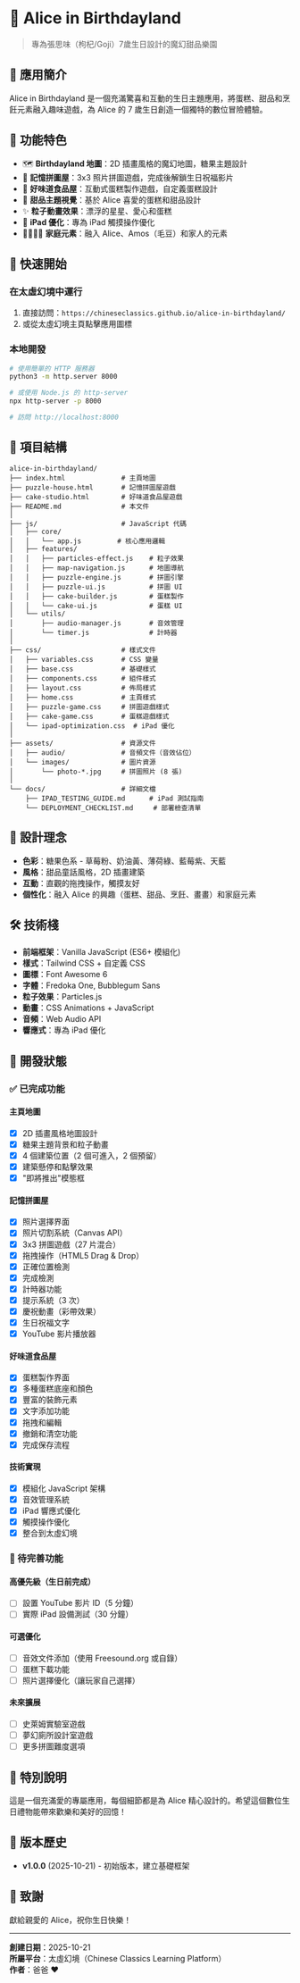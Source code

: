 # 🎂 Alice in Birthdayland

> 專為張思味（枸杞/Goji）7歲生日設計的魔幻甜品樂園

## 📖 應用簡介

Alice in Birthdayland 是一個充滿驚喜和互動的生日主題應用，將蛋糕、甜品和烹飪元素融入趣味遊戲，為 Alice 的 7 歲生日創造一個獨特的數位冒險體驗。

## 🎯 功能特色

- 🗺️ **Birthdayland 地圖**：2D 插畫風格的魔幻地圖，糖果主題設計
- 🧩 **記憶拼圖屋**：3x3 照片拼圖遊戲，完成後解鎖生日祝福影片
- 🍰 **好味道食品屋**：互動式蛋糕製作遊戲，自定義蛋糕設計
- 🎨 **甜品主題視覺**：基於 Alice 喜愛的蛋糕和甜品設計
- ✨ **粒子動畫效果**：漂浮的星星、愛心和蛋糕
- 📱 **iPad 優化**：專為 iPad 觸摸操作優化
- 👨‍👩‍👧‍👦 **家庭元素**：融入 Alice、Amos（毛豆）和家人的元素

## 🚀 快速開始

### 在太虛幻境中運行

1. 直接訪問：`https://chineseclassics.github.io/alice-in-birthdayland/`
2. 或從太虛幻境主頁點擊應用圖標

### 本地開發

```bash
# 使用簡單的 HTTP 服務器
python3 -m http.server 8000

# 或使用 Node.js 的 http-server
npx http-server -p 8000

# 訪問 http://localhost:8000
```

## 📁 項目結構

```
alice-in-birthdayland/
├── index.html              # 主頁地圖
├── puzzle-house.html       # 記憶拼圖屋遊戲
├── cake-studio.html        # 好味道食品屋遊戲
├── README.md               # 本文件
│
├── js/                     # JavaScript 代碼
│   ├── core/              
│   │   └── app.js         # 核心應用邏輯
│   ├── features/          
│   │   ├── particles-effect.js    # 粒子效果
│   │   ├── map-navigation.js      # 地圖導航
│   │   ├── puzzle-engine.js       # 拼圖引擎
│   │   ├── puzzle-ui.js           # 拼圖 UI
│   │   ├── cake-builder.js        # 蛋糕製作
│   │   └── cake-ui.js             # 蛋糕 UI
│   └── utils/             
│       ├── audio-manager.js       # 音效管理
│       └── timer.js               # 計時器
│
├── css/                    # 樣式文件
│   ├── variables.css       # CSS 變量
│   ├── base.css            # 基礎樣式
│   ├── components.css      # 組件樣式
│   ├── layout.css          # 佈局樣式
│   ├── home.css            # 主頁樣式
│   ├── puzzle-game.css     # 拼圖遊戲樣式
│   ├── cake-game.css       # 蛋糕遊戲樣式
│   └── ipad-optimization.css  # iPad 優化
│
├── assets/                 # 資源文件
│   ├── audio/              # 音頻文件（音效佔位）
│   └── images/             # 圖片資源
│       └── photo-*.jpg     # 拼圖照片 (8 張)
│
└── docs/                   # 詳細文檔
    ├── IPAD_TESTING_GUIDE.md      # iPad 測試指南
    └── DEPLOYMENT_CHECKLIST.md     # 部署檢查清單
```

## 🎨 設計理念

- **色彩**：糖果色系 - 草莓粉、奶油黃、薄荷綠、藍莓紫、天藍
- **風格**：甜品童話風格，2D 插畫建築
- **互動**：直觀的拖拽操作，觸摸友好
- **個性化**：融入 Alice 的興趣（蛋糕、甜品、烹飪、畫畫）和家庭元素

## 🛠️ 技術棧

- **前端框架**：Vanilla JavaScript (ES6+ 模組化)
- **樣式**：Tailwind CSS + 自定義 CSS
- **圖標**：Font Awesome 6
- **字體**：Fredoka One, Bubblegum Sans
- **粒子效果**：Particles.js
- **動畫**：CSS Animations + JavaScript
- **音頻**：Web Audio API
- **響應式**：專為 iPad 優化

## 📝 開發狀態

### ✅ 已完成功能

#### 主頁地圖
- [x] 2D 插畫風格地圖設計
- [x] 糖果主題背景和粒子動畫
- [x] 4 個建築位置（2 個可進入，2 個預留）
- [x] 建築懸停和點擊效果
- [x] "即將推出"模態框

#### 記憶拼圖屋
- [x] 照片選擇界面
- [x] 照片切割系統（Canvas API）
- [x] 3x3 拼圖遊戲（27 片混合）
- [x] 拖拽操作（HTML5 Drag & Drop）
- [x] 正確位置檢測
- [x] 完成檢測
- [x] 計時器功能
- [x] 提示系統（3 次）
- [x] 慶祝動畫（彩帶效果）
- [x] 生日祝福文字
- [x] YouTube 影片播放器

#### 好味道食品屋
- [x] 蛋糕製作界面
- [x] 多種蛋糕底座和顏色
- [x] 豐富的裝飾元素
- [x] 文字添加功能
- [x] 拖拽和編輯
- [x] 撤銷和清空功能
- [x] 完成保存流程

#### 技術實現
- [x] 模組化 JavaScript 架構
- [x] 音效管理系統
- [x] iPad 響應式優化
- [x] 觸摸操作優化
- [x] 整合到太虛幻境

### 🔄 待完善功能

#### 高優先級（生日前完成）
- [ ] 設置 YouTube 影片 ID（5 分鐘）
- [ ] 實際 iPad 設備測試（30 分鐘）

#### 可選優化
- [ ] 音效文件添加（使用 Freesound.org 或自錄）
- [ ] 蛋糕下載功能
- [ ] 照片選擇優化（讓玩家自己選擇）

#### 未來擴展
- [ ] 史萊姆實驗室遊戲
- [ ] 夢幻廁所設計室遊戲
- [ ] 更多拼圖難度選項

## 🎁 特別說明

這是一個充滿愛的專屬應用，每個細節都是為 Alice 精心設計的。希望這個數位生日禮物能帶來歡樂和美好的回憶！

## 📜 版本歷史

- **v1.0.0** (2025-10-21) - 初始版本，建立基礎框架

## 💝 致謝

獻給親愛的 Alice，祝你生日快樂！

---

**創建日期**：2025-10-21  
**所屬平台**：太虛幻境（Chinese Classics Learning Platform）  
**作者**：爸爸 ❤️

